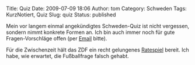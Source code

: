 Title: Quiz
Date: 2009-07-09 18:06
Author: tom
Category: Schweden
Tags: KurzNotiert, Quiz
Slug: quiz
Status: published

Mein vor langem einmal angekündigtes Schweden-Quiz ist nicht vergessen,
sondern nimmt konkrete Formen an. Ich bin auch immer noch für gute
Fragen-Vorschläge offen (per [Email](http://www.fiket.de/impressum/)
bitte).

Für die Zwischenzeit hält das ZDF ein recht gelungenes
[Ratespiel](http://www.zdf.de/ZDFxt/module/mmquiz/_new/Schweden/content.html)
bereit. Ich habe, wie erwartet, die Fußballfrage falsch gehabt.

